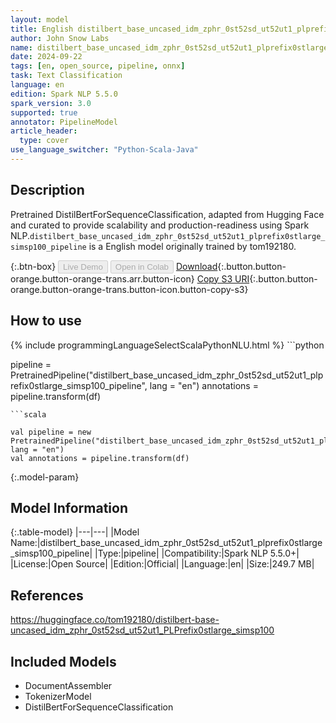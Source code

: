 ```yaml
---
layout: model
title: English distilbert_base_uncased_idm_zphr_0st52sd_ut52ut1_plprefix0stlarge_simsp100_pipeline pipeline DistilBertForSequenceClassification from tom192180
author: John Snow Labs
name: distilbert_base_uncased_idm_zphr_0st52sd_ut52ut1_plprefix0stlarge_simsp100_pipeline
date: 2024-09-22
tags: [en, open_source, pipeline, onnx]
task: Text Classification
language: en
edition: Spark NLP 5.5.0
spark_version: 3.0
supported: true
annotator: PipelineModel
article_header:
  type: cover
use_language_switcher: "Python-Scala-Java"
---
```


## Description

Pretrained DistilBertForSequenceClassification, adapted from Hugging Face and curated to provide scalability and production-readiness using Spark NLP.`distilbert_base_uncased_idm_zphr_0st52sd_ut52ut1_plprefix0stlarge_simsp100_pipeline` is a English model originally trained by tom192180.

{:.btn-box}
<button class="button button-orange" disabled>Live Demo</button>
<button class="button button-orange" disabled>Open in Colab</button>
[Download](https://s3.amazonaws.com/auxdata.johnsnowlabs.com/public/models/distilbert_base_uncased_idm_zphr_0st52sd_ut52ut1_plprefix0stlarge_simsp100_pipeline_en_5.5.0_3.0_1727020705248.zip){:.button.button-orange.button-orange-trans.arr.button-icon}
[Copy S3 URI](s3://auxdata.johnsnowlabs.com/public/models/distilbert_base_uncased_idm_zphr_0st52sd_ut52ut1_plprefix0stlarge_simsp100_pipeline_en_5.5.0_3.0_1727020705248.zip){:.button.button-orange.button-orange-trans.button-icon.button-copy-s3}

## How to use



<div class="tabs-box" markdown="1">
{% include programmingLanguageSelectScalaPythonNLU.html %}
```python

pipeline = PretrainedPipeline("distilbert_base_uncased_idm_zphr_0st52sd_ut52ut1_plprefix0stlarge_simsp100_pipeline", lang = "en")
annotations =  pipeline.transform(df)   

```
```scala

val pipeline = new PretrainedPipeline("distilbert_base_uncased_idm_zphr_0st52sd_ut52ut1_plprefix0stlarge_simsp100_pipeline", lang = "en")
val annotations = pipeline.transform(df)

```
</div>

{:.model-param}
## Model Information

{:.table-model}
|---|---|
|Model Name:|distilbert_base_uncased_idm_zphr_0st52sd_ut52ut1_plprefix0stlarge_simsp100_pipeline|
|Type:|pipeline|
|Compatibility:|Spark NLP 5.5.0+|
|License:|Open Source|
|Edition:|Official|
|Language:|en|
|Size:|249.7 MB|

## References

https://huggingface.co/tom192180/distilbert-base-uncased_idm_zphr_0st52sd_ut52ut1_PLPrefix0stlarge_simsp100

## Included Models

- DocumentAssembler
- TokenizerModel
- DistilBertForSequenceClassification